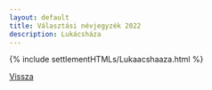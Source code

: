 ```yaml
---
layout: default
title: Választási névjegyzék 2022
description: Lukácsháza
---
```


{% include settlementHTMLs/Lukaacshaaza.html %}

[Vissza](./)